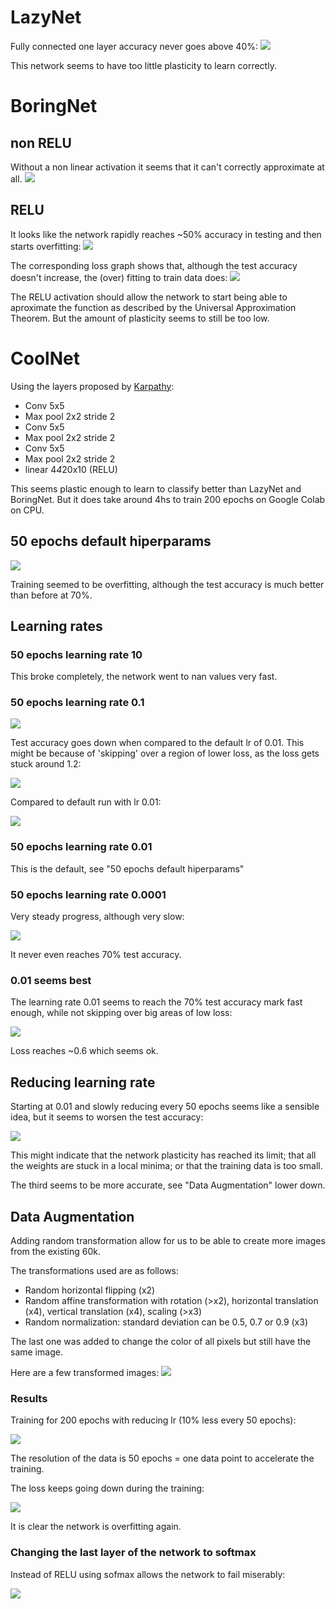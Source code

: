 # LazyNet
Fully connected one layer accuracy never goes above 40%:
<img src="img/lazynet/acc.png" />

This network seems to have too little plasticity to learn correctly.

# BoringNet
## non RELU
Without a non linear activation it seems that it can't correctly approximate at all.
<img src="img/boringnet/non relu/acc.png" />

## RELU
It looks like the network rapidly reaches ~50% accuracy in testing and then starts overfitting:
<img src="img/boringnet/relu/acc.png" />

The corresponding loss graph shows that, although the test accuracy doesn't increase, the (over) fitting to train data does:
<img src="img/boringnet/relu/loss.png" />

The RELU activation should allow the network to start being able to aproximate the function as described by the Universal Approximation Theorem.
But the amount of plasticity seems to still be too low.

# CoolNet

Using the layers proposed by [Karpathy](https://cs.stanford.edu/people/karpathy/convnetjs/demo/cifar10.html):
* Conv 5x5
* Max pool 2x2 stride 2
* Conv 5x5
* Max pool 2x2 stride 2
* Conv 5x5
* Max pool 2x2 stride 2
* linear 4*4*20x10 (RELU)

This seems plastic enough to learn to classify better than LazyNet and BoringNet.
But it does take around 4hs to train 200 epochs on Google Colab on CPU.

## 50 epochs default hiperparams
<img src="img/coolnet/basic/acc.png" />

Training seemed to be overfitting, although the test accuracy is much better than before at 70%.

## Learning rates

### 50 epochs learning rate 10

This broke completely, the network went to nan values very fast.

### 50 epochs learning rate 0.1

<img src="img/coolnet/lr 0.1/acc.png" />

Test accuracy goes down when compared to the default lr of 0.01. 
This might be because of 'skipping' over a region of lower loss, as the loss gets stuck around 1.2:

<img src="img/coolnet/lr 0.1/loss.png" />

Compared to default run with lr 0.01:

<img src="img/coolnet/basic/loss.png" />

### 50 epochs learning rate 0.01

This is the default, see "50 epochs default hiperparams"

### 50 epochs learning rate 0.0001

Very steady progress, although very slow:

<img src="img/coolnet/lr 0.0001/acc.png" />

It never even reaches 70% test accuracy.

### 0.01 seems best

The learning rate 0.01 seems to reach the 70% test accuracy mark fast enough, while not skipping over big areas of low loss:

<img src="img/coolnet/basic/loss.png" />

Loss reaches ~0.6 which seems ok.

## Reducing learning rate

Starting at 0.01 and slowly reducing every 50 epochs seems like a sensible idea, but it seems to worsen the test accuracy:

<img src="img/coolnet/reducing lr/acc.png" />

This might indicate that the network plasticity has reached its limit; that all the weights are stuck in a local minima; or that the training data is too small.

The third seems to be more accurate, see "Data Augmentation" lower down.

## Data Augmentation

Adding random transformation allow for us to be able to create more images from the existing 60k.

The transformations used are as follows:
* Random horizontal flipping (x2)
* Random affine transformation with rotation (>x2), horizontal translation (x4), vertical translation (x4), scaling (>x3)
* Random normalization: standard deviation can be 0.5, 0.7 or 0.9 (x3)

The last one was added to change the color of all pixels but still have the same image.

Here are a few transformed images:
<img src="img/coolnet/augmentation/example.png" />


### Results

Training for 200 epochs with reducing lr (10% less every 50 epochs):

<img src="img/coolnet/augmentation/acc.png" />

The resolution of the data is 50 epochs = one data point to accelerate the training.

The loss keeps going down during the training:

<img src="img/coolnet/augmentation/loss.png" />

It is clear the network is overfitting again.

### Changing the last layer of the network to softmax

Instead of RELU using sofmax allows the network to fail miserably:

<img src="img/coolnet/softmax/acc.png" />